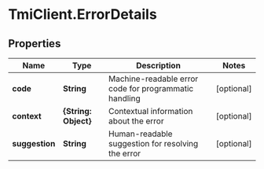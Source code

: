 # TmiClient.ErrorDetails

## Properties
Name | Type | Description | Notes
------------ | ------------- | ------------- | -------------
**code** | **String** | Machine-readable error code for programmatic handling | [optional] 
**context** | **{String: Object}** | Contextual information about the error | [optional] 
**suggestion** | **String** | Human-readable suggestion for resolving the error | [optional] 
